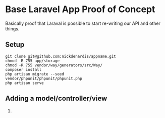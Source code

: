 # Base Laravel App Proof of Concept

Basically proof that Laraval is possible to start re-writing our API and other things.

## Setup

    git clone git@github.com:nickdenardis/appname.git
    chmod -R 755 app/storage
    chmod -R 755 vendor/way/generators/src/Way/
    composer install
    php artisan migrate --seed
    vendor/phpunit/phpunit/phpunit.php
    php artisan serve

## Adding a model/controller/view

1. 